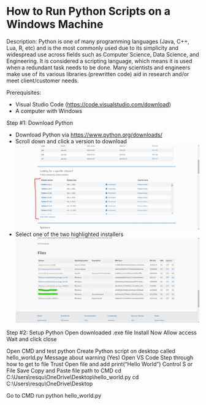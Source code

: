 # How to Run Python Scripts on a Windows Machine

Description:
Python is one of many programming languages (Java, C++, Lua, R, etc) and is the most commonly used due to its simplicity and widespread use across fields such as Computer Science, Data Science, and Engineering. It is considered a scripting language, which means it is used when a redundant task needs to be done. Many scientists and engineers make use of its various libraries (prewritten code) aid in research and/or meet client/customer needs.

Prerequisites:
* Visual Studio Code (https://code.visualstudio.com/download)
* A computer with Windows

Step #1: Download Python
* Download Python via https://www.python.org/downloads/
* Scroll down and click a version to download
![Alt text](1.png)
* Select one of the two highlighted installers
![Alt text](2.png)

Step #2: Setup Python
Open downloaded .exe file
Install Now
Allow access
Wait and click close


Open CMD and test python
Create Python script on desktop called hello_world.py
	Message about warning (Yes)
Open VS Code
Step through how to get to file
	Trust
Open file and add print(“Hello World”)
	Control S or File Save
Copy and Paste file path to CMD
cd C:\Users\resqu\OneDrive\Desktop\hello_world.py 
cd C:\Users\resqu\OneDrive\Desktop

Go to CMD run python hello_world.py




